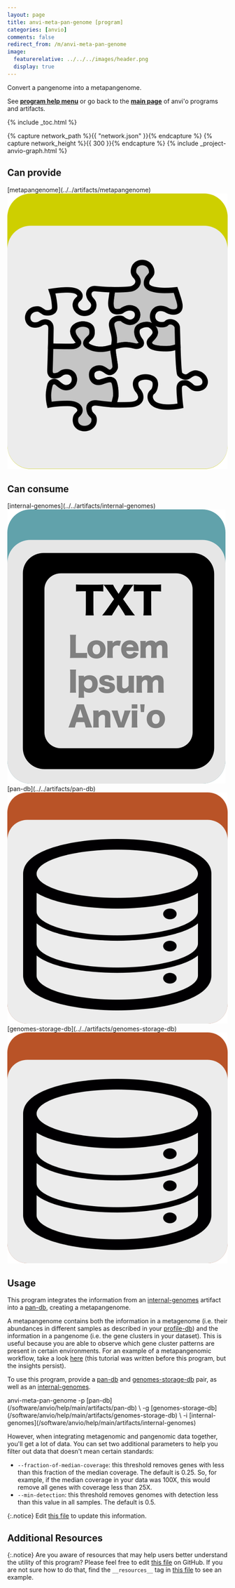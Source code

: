 ```yaml
---
layout: page
title: anvi-meta-pan-genome [program]
categories: [anvio]
comments: false
redirect_from: /m/anvi-meta-pan-genome
image:
  featurerelative: ../../../images/header.png
  display: true
---
```


Convert a pangenome into a metapangenome.

See **[program help menu](../../../../vignette#anvi-meta-pan-genome)** or go back to the **[main page](../../)** of anvi'o programs and artifacts.


{% include _toc.html %}
<div id="svg" class="subnetwork"></div>
{% capture network_path %}{{ "network.json" }}{% endcapture %}
{% capture network_height %}{{ 300 }}{% endcapture %}
{% include _project-anvio-graph.html %}


## Can provide

<p style="text-align: left" markdown="1"><span class="artifact-p">[metapangenome](../../artifacts/metapangenome) <img src="../../images/icons/CONCEPT.png" class="artifact-icon-mini" /></span></p>

## Can consume

<p style="text-align: left" markdown="1"><span class="artifact-r">[internal-genomes](../../artifacts/internal-genomes) <img src="../../images/icons/TXT.png" class="artifact-icon-mini" /></span> <span class="artifact-r">[pan-db](../../artifacts/pan-db) <img src="../../images/icons/DB.png" class="artifact-icon-mini" /></span> <span class="artifact-r">[genomes-storage-db](../../artifacts/genomes-storage-db) <img src="../../images/icons/DB.png" class="artifact-icon-mini" /></span></p>

## Usage


This program integrates the information from an <span class="artifact-n">[internal-genomes](/software/anvio/help/main/artifacts/internal-genomes)</span> artifact into a <span class="artifact-n">[pan-db](/software/anvio/help/main/artifacts/pan-db)</span>, creating a metapangenome. 

A metapangenome contains both the information in a metagenome (i.e. their abundances in different samples as described in your <span class="artifact-n">[profile-db](/software/anvio/help/main/artifacts/profile-db)</span>) and the information in a pangenome (i.e. the gene clusters in your dataset). This is useful because you are able to observe which gene cluster patterns are present in certain environments. For an example of a metapangenomic workflow, take a look [here](http://merenlab.org/data/prochlorococcus-metapangenome/) (this tutorial was written before this program, but the insights persist). 

To use this program, provide a <span class="artifact-n">[pan-db](/software/anvio/help/main/artifacts/pan-db)</span> and <span class="artifact-n">[genomes-storage-db](/software/anvio/help/main/artifacts/genomes-storage-db)</span> pair, as well as an <span class="artifact-n">[internal-genomes](/software/anvio/help/main/artifacts/internal-genomes)</span>.

<div class="codeblock" markdown="1">
anvi&#45;meta&#45;pan&#45;genome &#45;p <span class="artifact&#45;n">[pan&#45;db](/software/anvio/help/main/artifacts/pan&#45;db)</span> \
                     &#45;g <span class="artifact&#45;n">[genomes&#45;storage&#45;db](/software/anvio/help/main/artifacts/genomes&#45;storage&#45;db)</span> \
                     &#45;i <span class="artifact&#45;n">[internal&#45;genomes](/software/anvio/help/main/artifacts/internal&#45;genomes)</span> 
</div>

However, when integrating metagenomic and pangenomic data together, you'll get a lot of data. You can set two additional parameters to help you filter out data that doesn't mean certain standards:

- `--fraction-of-median-coverage`: this threshold removes genes with less than this fraction of the median coverage. The default is 0.25. So, for example, if the median coverage in your data was 100X, this would remove all genes with coverage less than 25X. 
- `--min-detection`: this threshold removes genomes with detection less than this value in all samples. The default is 0.5.


{:.notice}
Edit [this file](https://github.com/merenlab/anvio/tree/master/anvio/docs/programs/anvi-meta-pan-genome.md) to update this information.


## Additional Resources



{:.notice}
Are you aware of resources that may help users better understand the utility of this program? Please feel free to edit [this file](https://github.com/merenlab/anvio/tree/master/bin/anvi-meta-pan-genome) on GitHub. If you are not sure how to do that, find the `__resources__` tag in [this file](https://github.com/merenlab/anvio/blob/master/bin/anvi-interactive) to see an example.
